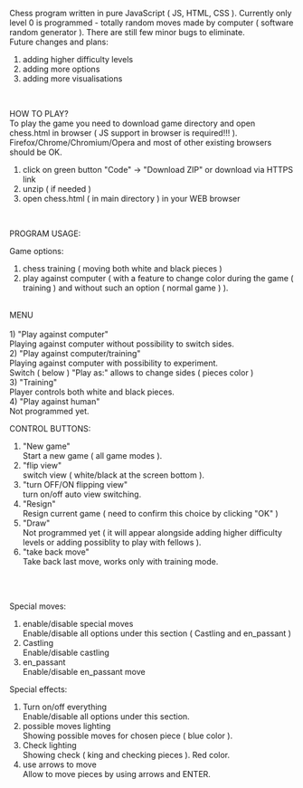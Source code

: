 Chess program written in pure JavaScript ( JS, HTML, CSS ).
Currently only level 0 is programmed - totally random moves made by computer
( software random generator ). There are still few minor bugs to eliminate.
<br>
Future changes and plans:
1) adding higher difficulty levels
2) adding more options
3) adding more visualisations
<br>

HOW TO PLAY?
<br>
To play the game you need to download game directory and open chess.html in browser
( JS support in browser is required!!! ). Firefox/Chrome/Chromium/Opera and most of other
existing browsers should be OK.
1) click on green button "Code" -> "Download ZIP" or download via HTTPS link
2) unzip ( if needed )
3) open chess.html ( in main directory ) in your WEB browser
<br>

PROGRAM USAGE:

Game options:
1) chess training ( moving both white and black pieces )
2) play against computer ( with a feature to change color during the game
( training ) and without such an option ( normal game ) ).
<br>
MENU<br><br>
1) "Play against computer"<br>
Playing against computer without possibility to switch sides.<br>
2) "Play against computer/training"<br>
Playing against computer with possibility to experiment.<br>
Switch ( below ) "Play as:" allows to change sides ( pieces color )<br>
3) "Training"<br>
Player controls both white and black pieces.<br>
4) "Play against human"<br>
Not programmed yet.

<br>

CONTROL BUTTONS:
1) "New game"<br>
Start a new game ( all game modes ).<br>
2) "flip view"<br>
switch view ( white/black at the screen bottom ).<br>
3) "turn OFF/ON flipping view"<br>
turn on/off auto view switching.<br>
4) "Resign"<br>
Resign current game ( need to confirm this choice by clicking "OK" )<br>
5) "Draw"<br>
Not programmed yet ( it will appear alongside adding higher difficulty levels or adding possiblity to play
with fellows ).<br>
6) "take back move"<br>
Take back last move, works only with training mode.
<br>
<br>

Special moves:
1) enable/disable special moves<br>
Enable/disable all options under this section ( Castling and en_passant )
2) Castling<br>
Enable/disable castling
3) en_passant<br>
Enable/disable en_passant move

Special effects:
1) Turn on/off everything<br>
Enable/disable all options under this section.
2) possible moves lighting<br>
Showing possible moves for chosen piece ( blue color ).
3) Check lighting<br>
Showing check ( king and checking pieces ). Red color.
4) use arrows to move<br>
Allow to move pieces by using arrows and ENTER.
